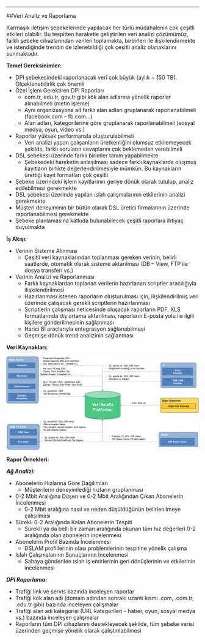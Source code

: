 - - -
##Veri Analiz ve Raporlama

Karmaşık iletişim şebekelerinde yapılacak her türlü müdahalenin çok çeşitli etkileri olabilir. Bu tespitten haraketle geliştirilen veri analizi çözümümüz, farklı şebeke cihazlarından verileri toplamakta, birbirleri ile ilişkilendirmekte ve istendiğinde trendin de izlenebildiği çok çeşitli analiz olanaklarını sunmaktadır. 

**Temel Gereksinimler:**  

- DPI şebekesindeki raporlanacak veri çok büyük (aylık ~ 150 TB). Ölçeklenebilirlik çok önemli   
- Özel İşlem Gerektiren DPI Raporları  
    - com.tr, edu.tr, gov.tr gibi kök alan adlarına yönelik raporlar alınabilmeli (metin işleme)  
    - Aynı organizasyona ait farklı alan adları gruplanarak raporlanabilmeli (facebook.com - fb.com...)  
    - Alan adları, kategorilerine göre gruplanarak raporlanabilmeli (sosyal medya, oyun, video vs.)  
- Raporlar yüksek performansla oluşturulabilmeli  
    - Veri analizi yapan çalışanların üretkenliğini olumsuz etkilemeyecek şekilde, farklı soruların cevaplarını çok beklemeden verebilmeli  
- DSL şebekesi üzerinde farklı birimler tanım yapabilmekte  
    - Şebekedeki hareketin anlaşılması sadece farklı kaynaklarda oluşmuş kayıtların birlikte değerlendirilmesiyle mümkün. Bu kaynakların ürettiği kayıt formatları çok çeşitli  
- Şebeke üzerindeki işlem kayıtlarının geriye dönük olarak tutulup, analiz edilebilmesi gerekmekte  
- DSL şebekesi üzerinde yapılan ıslah çalışmalarının etkilerinin analizi gerekmekte  
- Müşteri deneyiminin bir bütün olarak DSL üretici firmalarının üzerinde raporlanabilmesi gerekmekte  
- Şebeke planlamasına katkıda bulunabilecek çeşitli raporlara ihtiyaç duyulmakta  
    

**İş Akışı:**  

-  Verinin Sisteme Alınması  
    -  Çeşitli veri kaynaklarından toplanması gereken verinin, belirli saatlerde, otomatik olarak sisteme aktarılması (DB – View, FTP ile dosya transferi vs.)  
-  Verinin Analizi ve Raporlanması  
    -  Farklı kaynaklardan toplanan verilerin hazırlanan scriptler aracılığıyla ilişkilendirilmesi  
    -  Hazırlanması istenen raporların oluşturulması için, ilişkilendirilmiş veri üzerinde çalışacak gerekli scriptlerin hazırlanması  
    -  Scriptlerin çalışması neticesinde oluşacak raporların PDF, XLS formatlarında dış ortama aktarılması, raporların E-posta yolu ile ilgili kişilere gönderilmesinin sağlanması  
    -  Harici BI araçlarıyla entegrasyon sağlanabilmesi  
    -  Geçmişe dönük trend analizinin sağlanması 

**Veri Kaynakları:**  

![VeriAnalizRaporlama_VeriKaynakları](/static/uploads/page/tr/VeriAnalizRaporlama_VeriKaynaklari.png)

**Rapor Örnekleri:**   

***Ağ Analizi:***  

- Abonelerin Hızlarına Göre Dağılımları  
    - Müşterilerin deneyimlediği hızların gruplanması  
- 0-2 Mbit Aralığına Düşen ve 0-2 Mbit Aralığından Çıkan Abonelerin İncelenmesi  
    - 0-2 Mbit aralığına nasıl ve neden düşüldüğünün belirlenilmeye çalışılması
- Sürekli 0-2 Aralığında Kalan Abonelerin Tespiti
    - Sürekli ya da belli bir zaman aralığında okunan tüm hız değerleri 0-2 aralığında olan abonelerin incelenmesi
- Abonelerin Profil Bazında İncelenmesi
    - DSLAM profillerinin olası problemlerinin tespitine yönelik çalışma
- Islah Çalışmalarının Sonuçlarının İncelenmesi
    - Sahaya gönderilen ıslah iş emirlerinin geri dönüşlerinin ve etkilerinin incelenmesi

***DPI Raporlama:***  

- Trafiği link ve servis bazında inceleyen raporlar
- Trafiği kök alan adı (domain adından sonraki uzantı kısmı .com, .com.tr, .edu.tr gibi) bazında inceleyen çalışmalar
- Trafiği alan adı kategorisi (URL kategorileri - haber, oyun, sosyal medya vs.) bazında inceleyen çalışmalar
- Raporların tüm DPI cihazlarını destekleyecek şekilde, tüm şebeke verisi üzerinden geçmişe yönelik olarak çalıştırılabilmesi
